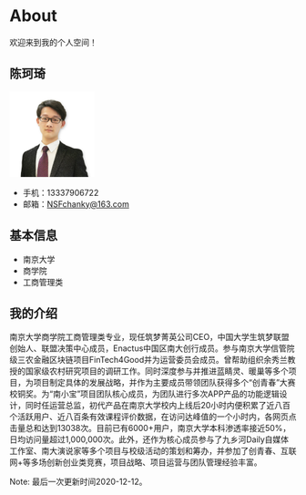 # About

欢迎来到我的个人空间！

## 陈珂琦

<img src="images/ckq_white.png" style="zoom: 25%;" />

- 手机：13337906722
- 邮箱：NSFchanky@163.com

## 基本信息

- 南京大学
- 商学院
- 工商管理类

## 我的介绍

南京大学商学院工商管理类专业，现任筑梦菁英公司CEO，中国大学生筑梦联盟创始人、联盟决策中心成员，Enactus中国区南大创行成员。参与南京大学信管院级三农金融区块链项目FinTech4Good并为运营委员会成员。曾帮助组织余秀兰教授的国家级农村研究项目的调研工作。同时深度参与并推进蓝睛灵、暖巢等多个项目，为项目制定具体的发展战略，并作为主要成员带领团队获得多个“创青春”大赛校铜奖。为“南小宝”项目团队核心成员，为团队进行多次APP产品的功能逻辑设计，同时任运营总监，初代产品在南京大学校内上线后20小时内便积累了近八百个活跃用户、近八百条有效课程评价数据，在访问达峰值的一个小时内，各网页点击量总和达到13038次。目前已有6000+用户，南京大学本科渗透率接近50%，日均访问量超过1,000,000次。此外，还作为核心成员参与了九乡河Daily自媒体工作室、南大演说家等多个项目与校级活动的策划和筹办，并参加了创青春、互联网+等多场创新创业类竞赛，项目战略、项目运营与团队管理经验丰富。



Note: 最后一次更新时间2020-12-12。